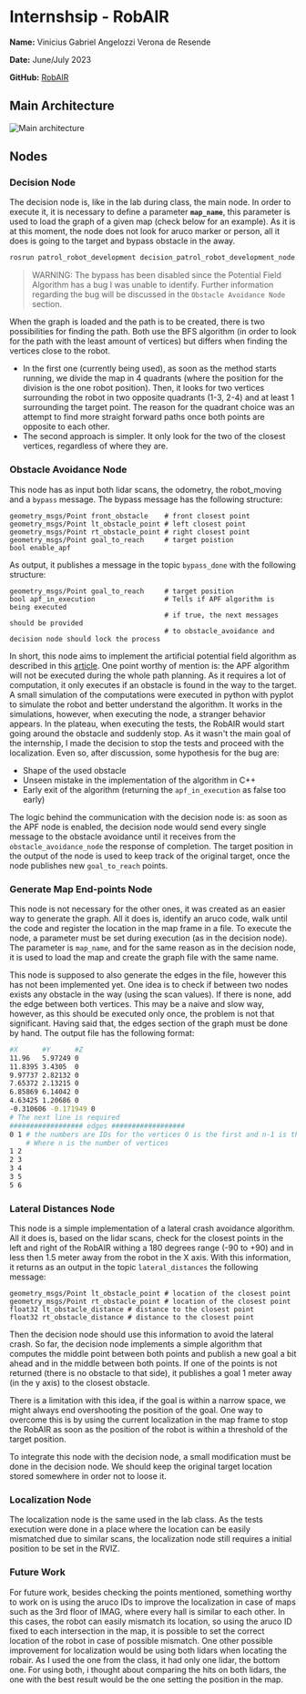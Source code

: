 # Internshsip - RobAIR

**Name:** Vinicius Gabriel Angelozzi Verona de Resende

**Date:** June/July 2023

**GitHub:** [RobAIR](https://github.com/vinicius-verona/RobAIR)

## Main Architecture

![Main architecture](/home/vinicius-fr/RobAIR-DEV/RobAIR/Architecture/ROS-Patrol.svg "Main Architecture")

## Nodes

### Decision Node

The decision node is, like in the lab during class, the main node. In order to execute it, it is necessary to define a parameter **`map_name`**, this parameter is used to load the graph of a given map (check below for an example). As it is at this moment, the node does not look for aruco marker or person, all it does is going to the target and bypass obstacle in the away.

```bash
rosrun patrol_robot_development decision_patrol_robot_development_node _map_name:="320_plus_hall"
```

> WARNING: The bypass has been disabled since the Potential Field Algorithm has a bug I was unable to identify. Further information regarding the bug will be discussed in the `Obstacle Avoidance Node` section.

When the graph is loaded and the path is to be created, there is two possibilities for finding the path. Both use the BFS algorithm (in order to look for the path with the least amount of vertices) but differs when finding the vertices close to the robot.

-   In the first one (currently being used), as soon as the method starts running, we divide the map in 4 quadrants (where the position for the division is the one robot position). Then, it looks for two vertices surrounding the robot in two opposite quadrants (1-3, 2-4) and at least 1 surrounding the target point. The reason for the quadrant choice was an attempt to find more straight forward paths once both points are opposite to each other.
-   The second approach is simpler. It only look for the two of the closest vertices, regardless of where they are.

### Obstacle Avoidance Node

This node has as input both lidar scans, the odometry, the robot_moving and a `bypass` message. The bypass message has the following structure:

```msg
geometry_msgs/Point front_obstacle    # front closest point
geometry_msgs/Point lt_obstacle_point # left closest point
geometry_msgs/Point rt_obstacle_point # right closest point
geometry_msgs/Point goal_to_reach     # target poistion
bool enable_apf
```

As output, it publishes a message in the topic `bypass_done` with the following structure:

```msg
geometry_msgs/Point goal_to_reach     # target position
bool apf_in_execution                 # Tells if APF algorithm is being executed
                                      # if true, the next messages should be provided
                                      # to obstacle_avoidance and decision node should lock the process
```

In short, this node aims to implement the artificial potential field algorithm as described in this [article](https://www.google.com/url?sa=t&rct=j&q=&esrc=s&source=web&cd=&ved=2ahUKEwjay5HY3LmAAxVjQPEDHbF4BzMQFnoECD4QAQ&url=https%3A%2F%2Fwww.researchgate.net%2Fprofile%2FMohamed-Mourad-Lafifi%2Fpost%2FWhat_would_be_the_drawbacks_of_harmonic_potentiel_functions_for_obstacle_avoidance2%2Fattachment%2F6034397ceb0eda00015c4335%2FAS%253A994149142626307%25401614035034261%2Fdownload%2FPOTENTIAL%2BFIELD%2BMETHODS%2BAND%2BTHEIR%2BINHERENT%2BAPPROACHES%2BFOR%2BPATH%2BPLANNING.pdf&usg=AOvVaw2_ela8FCVrJ66YHHK9H1mU&opi=89978449).
One point worthy of mention is: the APF algorithm will not be executed during the whole path planning. As it requires a lot of computation, it only executes if an obstacle is found in the way to the target.
A small simulation of the computations were executed in python with pyplot to simulate the robot and better understand the algorithm.
It works in the simulations, however, when executing the node, a stranger behavior appears.
In the plateau, when executing the tests, the RobAIR would start going around the obstacle and suddenly stop.
As it wasn't the main goal of the internship, I made the decision to stop the tests and proceed with the localization.
Even so, after discussion, some hypothesis for the bug are:

-   Shape of the used obstacle
-   Unseen mistake in the implementation of the algorithm in C++
-   Early exit of the algorithm (returning the `apf_in_execution` as false too early)

The logic behind the communication with the decision node is: as soon as the APF node is enabled, the decision node would send every single message to the obstacle avoidance until it receives from the `obstacle_avoidance_node` the response of completion. The target position in the output of the node is used to keep track of the original target, once the node publishes new `goal_to_reach` points.

### Generate Map End-points Node

This node is not necessary for the other ones, it was created as an easier way to generate the graph. All it does is, identify an aruco code, walk until the code and register the location in the map frame in a file.
To execute the node, a parameter must be set during execution (as in the decision node). The parameter is `map_name`, and for the same reason as in the decision node, it is used to load the map and create the graph file with the same name.

This node is supposed to also generate the edges in the file, however this has not been implemented yet.
One idea is to check if between two nodes exists any obstacle in the way (using the scan values). If there is none, add the edge between both vertices.
This may be a naive and slow way, however, as this should be executed only once, the problem is not that significant.
Having said that, the edges section of the graph must be done by hand.
The output file has the following format:

```bash
#X      #Y      #Z
11.96   5.97249 0
11.8395 3.4305  0
9.97737 2.82132 0
7.65372 2.13215 0
6.85869 6.14042 0
4.63425 1.20686 0
-0.310606 -0.171949 0
# The next line is required
################## edges ##################
0 1 # the numbers are IDs for the vertices 0 is the first and n-1 is the last.
    # Where n is the number of vertices
1 2
2 3
3 4
3 5
5 6
```

### Lateral Distances Node

This node is a simple implementation of a lateral crash avoidance algorithm. All it does is, based on the lidar scans, check for the closest points in the left and right of the RobAIR withing a 180 degrees range (-90 to +90) and in less then 1.5 meter away from the robot in the X axis. With this information, it returns as an output in the topic `lateral_distances` the following message:

```msg
geometry_msgs/Point lt_obstacle_point # location of the closest point
geometry_msgs/Point rt_obstacle_point # location of the closest point
float32 lt_obstacle_distance # distance to the closest point
float32 rt_obstacle_distance # distance to the closest point
```

Then the decision node should use this information to avoid the lateral crash.
So far, the decision node implements a simple algorithm that computes the middle point between both points and publish a new goal a bit ahead and in the middle between both points.
If one of the points is not returned (there is no obstacle to that side), it publishes a goal 1 meter away (in the y axis) to the closest obstacle.

There is a limitation with this idea, if the goal is within a narrow space, we might always end overshooting the position of the goal.
One way to overcome this is by using the current localization in the map frame to stop the RobAIR as soon as the position of the robot is within a threshold of the target position.

To integrate this node with the decision node, a small modification must be done in the decision node. We should keep the original target location stored somewhere in order not to loose it.

### Localization Node

The localization node is the same used in the lab class. As the tests execution were done in a place where the location can be easily mismatched due to similar scans, the localization node still requires a initial position to be set in the RVIZ.

### Future Work

For future work, besides checking the points mentioned, something worthy to work on is using the aruco IDs to improve the localization in case of maps such as the 3rd floor of IMAG, where every hall is similar to each other. In this cases, the robot can easily mismatch its location, so using the aruco ID fixed to each intersection in the map, it is possible to set the correct location of the robot in case of possible mismatch. One other possible improvement for localization would be using both lidars when locating the robair. As I used the one from the class, it had only one lidar, the bottom one. For using both, i thought about comparing the hits on both lidars, the one with the best result would be the one setting the position in the map.
